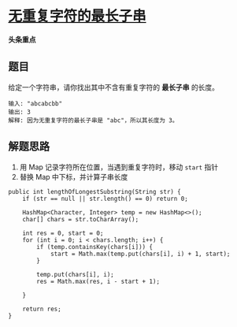 # [无重复字符的最长子串](https://leetcode-cn.com/explore/interview/card/bytedance/242/string/1012/)

**头条重点**

## 题目

给定一个字符串，请你找出其中不含有重复字符的 **最长子串** 的长度。

```
输入: "abcabcbb"
输出: 3
解释: 因为无重复字符的最长子串是 "abc"，所以其长度为 3。
```


## 解题思路

  1. 用 Map 记录字符所在位置，当遇到重复字符时，移动 `start` 指针
  2. 替换 Map 中下标，并计算子串长度

```
public int lengthOfLongestSubstring(String str) {
    if (str == null || str.length() == 0) return 0;

    HashMap<Character, Integer> temp = new HashMap<>();
    char[] chars = str.toCharArray();

    int res = 0, start = 0;
    for (int i = 0; i < chars.length; i++) {
        if (temp.containsKey(chars[i])) {
            start = Math.max(temp.put(chars[i], i) + 1, start);
        }

        temp.put(chars[i], i);
        res = Math.max(res, i - start + 1);

    }

    return res;
}
```
